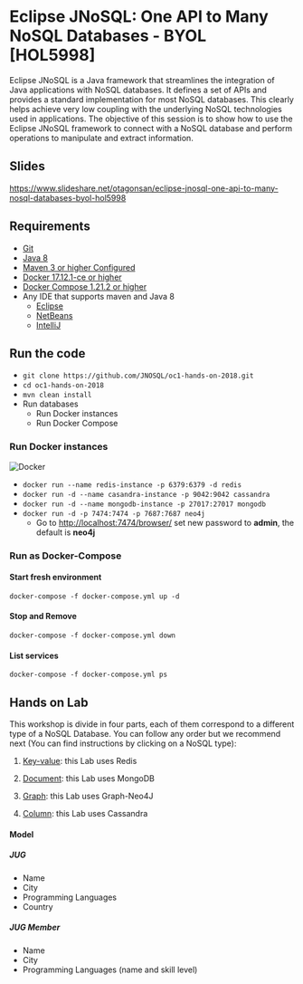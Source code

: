 # Eclipse JNoSQL: One API to Many NoSQL Databases - BYOL [HOL5998]

Eclipse JNoSQL is a Java framework that streamlines the integration of Java applications with NoSQL databases. It defines a set of APIs and provides a standard implementation for most NoSQL databases. This clearly helps achieve very low coupling with the underlying NoSQL technologies used in applications. The objective of this session is to show how to use the Eclipse JNoSQL framework to connect with a NoSQL database and perform operations to manipulate and extract information.


## Slides

https://www.slideshare.net/otagonsan/eclipse-jnosql-one-api-to-many-nosql-databases-byol-hol5998

## Requirements


* [Git](https://git-scm.com/book/en/v1/Getting-Started-Installing-Git)
* [Java 8](http://www.oracle.com/technetwork/java/javase/downloads/jdk8-downloads-2133151.html)
* [Maven 3 or higher Configured](https://maven.apache.org/download.cgi)
* [Docker 17.12.1-ce or higher](https://docs.docker.com/install/#next-release)
* [Docker Compose 1.21.2 or higher](https://docs.docker.com/v17.09/compose/install/)
* Any IDE that supports maven and Java 8
  * [Eclipse](https://www.eclipse.org/downloads/)
  * [NetBeans](https://netbeans.org/)
  * [IntelliJ](https://www.jetbrains.com/idea/download/)



## Run the code

* `git clone https://github.com/JNOSQL/oc1-hands-on-2018.git`
* `cd oc1-hands-on-2018`
* `mvn clean install`
* Run databases
  * Run Docker instances
  * Run Docker Compose

### Run Docker instances

![Docker](https://www.docker.com/sites/default/files/horizontal_large.png)


* `docker run --name redis-instance -p 6379:6379 -d redis`
* `docker run -d --name casandra-instance -p 9042:9042 cassandra`
* `docker run -d --name mongodb-instance -p 27017:27017 mongodb`
* `docker run -d -p 7474:7474 -p 7687:7687 neo4j`
  * Go to [http://localhost:7474/browser/](http://localhost:7474/browser/) set new password to **admin**, the default is **neo4j**


### Run as Docker-Compose

#### Start fresh environment

`docker-compose -f docker-compose.yml up -d`

#### Stop and Remove

`docker-compose -f docker-compose.yml down`

####  List services
`docker-compose -f docker-compose.yml ps`



## Hands on Lab

This workshop is divide in four parts, each of them correspond to a different type of a NoSQL Database.
You can follow any order but we recommend next (You can find instructions by clicking on a NoSQL type):

1. [Key-value](key-value/README.md): this Lab uses Redis

2. [Document](document/README.md): this Lab uses MongoDB

3. [Graph](graph/README.md): this Lab uses Graph-Neo4J

4. [Column](column/README.md): this Lab uses Cassandra







 #### Model

 ##### JUG

 * Name
 * City
 * Programming Languages
 * Country

 ##### JUG Member

 * Name
 * City
 * Programming Languages (name and skill level)
